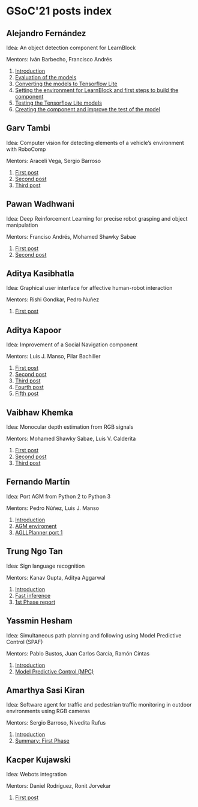 # GSoC'21 posts index


## Alejandro Fernández

Idea: An object detection component for LearnBlock  

Mentors: Iván Barbecho, Francisco Andrés

1. [Introduction](/web/gsoc/2021/posts/alejandro_fernandez/post01)
2. [Evaluation of the models](/web/gsoc/2021/posts/alejandro_fernandez/post02)
3. [Converting the models to Tensorflow Lite](/web/gsoc/2021/posts/alejandro_fernandez/post03)
4. [Setting the environment for LearnBlock and first steps to build the component](/web/gsoc/2021/posts/alejandro_fernandez/post04)
5. [Testing the Tensorflow Lite models](/web/gsoc/2021/posts/alejandro_fernandez/post05)
6. [Creating the component and improve the test of the model](/web/gsoc/2021/posts/alejandro_fernandez/post06)

## Garv Tambi

Idea: Computer vision for detecting elements of a vehicle’s environment with RoboComp  

Mentors: Araceli Vega, Sergio Barroso

1. [First post](/web/gsoc/2021/posts/garv_tambi/Introduction)
2. [Second post](/web/gsoc/2021/posts/garv_tambi/post02)
3. [Third post](/web/gsoc/2021/posts/garv_tambi/post03)


## Pawan Wadhwani

Idea: Deep Reinforcement Learning for precise robot grasping and object manipulation  

Mentors: Franciso Andrés, Mohamed Shawky Sabae

1. [First post](/web/gsoc/2021/posts/pawan_wadhwani/post01)
2. [Second post](/web/gsoc/2021/posts/pawan_wadhwani/post02)
## Aditya Kasibhatla

Idea: Graphical user interface for affective human-robot interaction  

Mentors: Rishi Gondkar, Pedro Nuñez

1. [First post](/web/gsoc/2021/posts/aditya_kasibhatla/post01)

## Aditya Kapoor

Idea: Improvement of a Social Navigation component  

Mentors: Luis J. Manso, Pilar Bachiller

1. [First post](/web/gsoc/2021/posts/aditya_kapoor/post01)
2. [Second post](/web/gsoc/2021/posts/aditya_kapoor/post02-crowdnav)
3. [Third post](/web/gsoc/2021/posts/aditya_kapoor/post03-baselines)
4. [Fourth post](/web/gsoc/2021/posts/aditya_kapoor/post04-DuelingDQN)
5. [Fifth post](/web/gsoc/2021/posts/aditya_kapoor/post05-DuelinDQN-SNGNN.md)

## Vaibhaw Khemka

Idea: Monocular depth estimation from RGB signals  

Mentors: Mohamed Shawky Sabae, Luis V. Calderita

1. [First post](/web/gsoc/2021/posts/vaibhaw_khemka/post01)
2. [Second post](/web/gsoc/2021/posts/vaibhaw_khemka/post02)
3. [Third post](/web/gsoc/2021/posts/vaibhaw_khemka/post03)

## Fernando Martín

Idea: Port AGM from Python 2 to Python 3  

Mentors: Pedro Núñez, Luis J. Manso

1. [Introduction](/web/gsoc/2021/posts/fernando_martin/Introduction)
2. [AGM enviroment](/web/gsoc/2021/posts/fernando_martin/AGM_enviroment)
3. [AGLLPlanner port 1](/web/gsoc/2021/posts/fernando_martin/AGGLPlanner_porting(1))

## Trung Ngo Tan

Idea: Sign language recognition  

Mentors: Kanav Gupta, Aditya Aggarwal

1. [Introduction](/web/gsoc/2021/posts/trung_ngo_tan/post01)
2. [Fast inference](/web/gsoc/2021/posts/trung_ngo_tan/post02)
3. [1st Phase report](/web/gsoc/2021/posts/trung_ngo_tan/post03)
## Yassmin Hesham

Idea: Simultaneous path planning and following using Model Predictive Control (SPAF)  

Mentors: Pablo Bustos, Juan Carlos García, Ramón Cintas

1. [Introduction](/web/gsoc/2021/posts/yassmin_hesham/post01)
2. [Model Predictive Control (MPC)](/web/gsoc/2021/posts/yassmin_hesham/post02)

## Amarthya Sasi Kiran

Idea: Software agent for traffic and pedestrian traffic monitoring in outdoor environments using RGB cameras  

Mentors: Sergio Barroso, Nivedita Rufus

1. [Introduction](/web/gsoc/2021/posts/amarthya_sasi_kiran/post01)
2. [Summary: First Phase](/web/gsoc/2021/posts/amarthya_sasi_kiran/post02:Summary_First_Phase)

## Kacper Kujawski

Idea: Webots integration  

Mentors: Daniel Rodríguez, Ronit Jorvekar

1. [First post](/web/gsoc/2021/posts/kacper_kujawski/post01)





